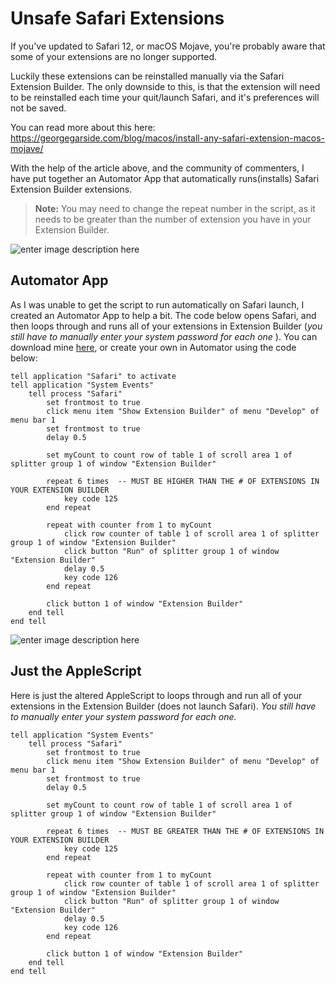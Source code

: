 # Unsafe Safari Extensions
If you've updated to Safari 12, or macOS Mojave, you're probably aware that some of your extensions are no longer supported. 

Luckily these extensions can be reinstalled manually via the Safari Extension Builder. The only downside to this, is that the extension will need to be reinstalled each time your quit/launch Safari, and it's preferences will not be saved. 

You can read more about this here: https://georgegarside.com/blog/macos/install-any-safari-extension-macos-mojave/

With the help of the article above, and the community of commenters, I have put together an Automator App that automatically runs(installs)  Safari Extension Builder extensions.

> **Note:** You may need to change the repeat number in the script, as it needs to be greater than the number of extension you have in your Extension Builder.
> 
![enter image description here](https://github.com/zachdrago/Unsafe-Safari-Extensions/raw/master/img/repeat.png)


## Automator App
As I was unable to get the script to run automatically on Safari launch,  I created an Automator App to help a bit. The code below opens Safari, and then loops through and runs all of your extensions in Extension Builder (*you still have to manually enter your system password for each one* ). You can download mine [here](http://google.com), or create your own in Automator using the code below:

	tell application "Safari" to activate
    tell application "System Events"
        tell process "Safari"
        	set frontmost to true
        	click menu item "Show Extension Builder" of menu "Develop" of menu bar 1
        	set frontmost to true
        	delay 0.5
    		
    		set myCount to count row of table 1 of scroll area 1 of splitter group 1 of window "Extension Builder"
    		
	    	repeat 6 times  -- MUST BE HIGHER THAN THE # OF EXTENSIONS IN YOUR EXTENSION BUILDER
				key code 125
			end repeat
		
			repeat with counter from 1 to myCount
				click row counter of table 1 of scroll area 1 of splitter group 1 of window "Extension Builder"
				click button "Run" of splitter group 1 of window "Extension Builder"
				delay 0.5
				key code 126
			end repeat
		
			click button 1 of window "Extension Builder"
		end tell
	end tell

![enter image description here](https://github.com/zachdrago/Unsafe-Safari-Extensions/raw/master/img/automator.png)

## Just the AppleScript
Here is just the altered AppleScript to loops through and run all of your extensions in the Extension Builder (does not launch Safari). *You still have to manually enter your system password for each one.* 

    tell application "System Events"
        tell process "Safari"
        	set frontmost to true
        	click menu item "Show Extension Builder" of menu "Develop" of menu bar 1
        	set frontmost to true
        	delay 0.5
    		
    		set myCount to count row of table 1 of scroll area 1 of splitter group 1 of window "Extension Builder"
    		
	    	repeat 6 times  -- MUST BE GREATER THAN THE # OF EXTENSIONS IN YOUR EXTENSION BUILDER
				key code 125
			end repeat
		
			repeat with counter from 1 to myCount
				click row counter of table 1 of scroll area 1 of splitter group 1 of window "Extension Builder"
				click button "Run" of splitter group 1 of window "Extension Builder"
				delay 0.5
				key code 126
			end repeat
		
			click button 1 of window "Extension Builder"
		end tell
	end tell

